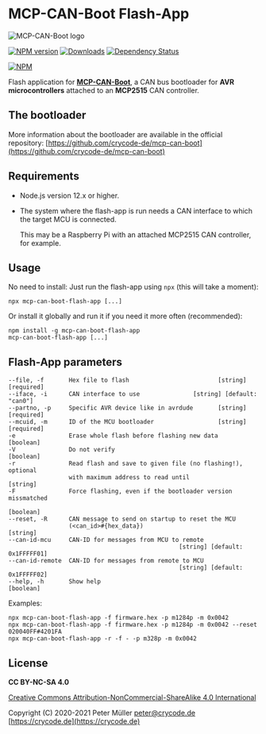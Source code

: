# MCP-CAN-Boot Flash-App

![MCP-CAN-Boot logo](https://raw.githubusercontent.com/crycode-de/mcp-can-boot/main/doc/mcp-can-boot-256.png)

[![NPM version](https://img.shields.io/npm/v/mcp-can-boot-flash-app.svg)](https://www.npmjs.com/package/mcp-can-boot-flash-app)
[![Downloads](https://img.shields.io/npm/dm/mcp-can-boot-flash-app.svg)](https://www.npmjs.com/package/mcp-can-boot-flash-app)
[![Dependency Status](https://img.shields.io/david/crycode-de/mcp-can-boot-flash-app.svg)](https://david-dm.org/crycode-de/mcp-can-boot-flash-app)

[![NPM](https://nodei.co/npm/mcp-can-boot-flash-app.png?downloads=true)](https://nodei.co/npm/mcp-can-boot-flash-app/)

Flash application for **[MCP-CAN-Boot](https://github.com/crycode-de/mcp-can-boot)**, a CAN bus bootloader for **AVR microcontrollers** attached to an **MCP2515** CAN controller.

## The bootloader

More information about the bootloader are available in the official repository: [https://github.com/crycode-de/mcp-can-boot](https://github.com/crycode-de/mcp-can-boot)

## Requirements

* Node.js version 12.x or higher.

* The system where the flash-app is run needs a CAN interface to which the target MCU is connected.

  This may be a Raspberry Pi with an attached MCP2515 CAN controller, for example.

## Usage

No need to install: Just run the flash-app using `npx` (this will take a moment):

```
npx mcp-can-boot-flash-app [...]
```

Or install it globally and run it if you need it more often (recommended):

```
npm install -g mcp-can-boot-flash-app
mcp-can-boot-flash-app [...]
```

## Flash-App parameters

```
--file, -f       Hex file to flash                         [string] [required]
--iface, -i      CAN interface to use               [string] [default: "can0"]
--partno, -p     Specific AVR device like in avrdude       [string] [required]
--mcuid, -m      ID of the MCU bootloader                  [string] [required]
-e               Erase whole flash before flashing new data          [boolean]
-V               Do not verify                                       [boolean]
-r               Read flash and save to given file (no flashing!), optional
                 with maximum address to read until                   [string]
-F               Force flashing, even if the bootloader version missmatched
                                                                     [boolean]
--reset, -R      CAN message to send on startup to reset the MCU
                 (<can_id>#{hex_data})                                [string]
--can-id-mcu     CAN-ID for messages from MCU to remote
                                                [string] [default: 0x1FFFFF01]
--can-id-remote  CAN-ID for messages from remote to MCU
                                                [string] [default: 0x1FFFFF02]
--help, -h       Show help                                           [boolean]
```

Examples:

```
npx mcp-can-boot-flash-app -f firmware.hex -p m1284p -m 0x0042
npx mcp-can-boot-flash-app -f firmware.hex -p m1284p -m 0x0042 --reset 020040FF#4201FA
npx mcp-can-boot-flash-app -r -f - -p m328p -m 0x0042
```

## License

**CC BY-NC-SA 4.0**

[Creative Commons Attribution-NonCommercial-ShareAlike 4.0 International](https://creativecommons.org/licenses/by-nc-sa/4.0/)

Copyright (C) 2020-2021 Peter Müller <peter@crycode.de> [https://crycode.de](https://crycode.de)

